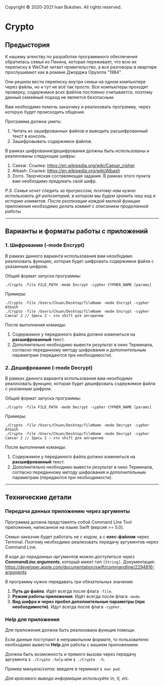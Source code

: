 Copyright © 2020-2021 Ivan Bukshev. All rights reserved.

# Crypto

## Предыстория

К нашему агенству по разработке программного обеспечения обратилась семья из Пекина, которая переживает, что всю их переписку в WeChat читает правительство, а все разговоры в квартире прослушивают как в романе Джорджа Оруэлла "1984".

Они решили вести переписку внутри семьи на одном компьютере через файлы, но и тут не всё так просто. Все компьютеры проходят проверку, содержимое всех файлов постоянно считывается, поэтому данный семейный подход не является безопасным.

Вам необходимо помочь заказчику и реализовать программу, через которую будет происходить общение.

Программа должна уметь:
1. Читать из зашифрованных файлов и выводить расшифрованный текст в консоль.
2. Зашифровывать содержимое файлов.

В рамках шифрования/дешифрования должны быть использованы и реализованы следующие шифры:
1. Caesar. Ссылка: https://en.wikipedia.org/wiki/Caesar_cipher
2. Atbash. Ссылка: https://en.wikipedia.org/wiki/Atbash
3. Zorro. Творческая составляющая задания. В рамках этого пункта вам необходимо придумать свой шифр.

*P.S. Семья хочет следить за прогрессом, поэтому нам нужно использовать git-репозиторий, в котором мы будем хранить наш код и историю коммитов. 
После реализации каждой мелкой функции приложения необходимо делать коммит с описанием проделанной работы.*

---

## Варианты и форматы работы с приложений

### 1. Шифрование (-mode Encrypt)
В рамках данного варианта использования вам неохбодимо реализовать функцию, которая будет шифровать содержимое файла с указанным шифром.

Общий формат запуска программы:
```
./Crypto -file FILE_PATH -mode Encrypt -cypher CYPHER_NAME [params]
```
Примеры:
```
./Crypto -file /Users/Chuan/Desktop/fileName -mode Encrypt -cypher Atbash
./Crypto -file /Users/Chuan/Desktop/fileName -mode Encrypt -cypher Caesar 2 // Здесь 2 — это shift для алгоритма
```

После выполнения команды:
1. Содержимое у переданного файла должно измениться на **расшифрованный** текст.
2. Дополнительно необходимо вывести результат в окно Терминала, согласно переданному методу шифрования и дополнительным параметрам (передаются при необходимости).

### 2. Дешифрование (-mode Decrypt)

В рамках данного варианта использования вам неохбодимо реализовать функцию, которая будет дешифровать содержимое файла с указанным шифром.

Общий формат запуска программы:
```
./Crypto -file FILE_PATH -mode Decrypt -cypher CYPHER_NAME [params]
```
Примеры:
```
./Crypto -file /Users/Chuan/Desktop/fileName -mode Decrypt -cypher Atbash
./Crypto -file /Users/Chuan/Desktop/fileName -mode Decrypt -cypher Caesar 2 // Здесь 2 — это shift для алгоритма
```

После выполнения команды:
1. Содержимое у переданного файла должно измениться на **расшифрованный** текст.
2. Дополнительно необходимо вывести результат в окно Терминала, согласно переданному методу шифрования и дополнительным параметрам (передаются при необходимости).

---

## Технические детали

### Передача данных приложению через аргументы

Программа должна представялть собой Command Line Tool приложение, написанное на языке Swift (версия >= 5.0).

Семья-заказчик будет работать не с кодом, а с **exec-файлом** через Terminal. Поэтому необходимо реализовать передачу аргументов через Command Line.

*В коде до переданных аргументов можно доступиться через __CommandLine.arguments__*, который имеет тип ```[String]```. Документация: https://developer.apple.com/documentation/swift/commandline/2294816-arguments

В программу нужно передавать три обязательных значения:
1. **Путь до файла**. Идёт всегда после флага ```-file```.
2. **Режим работы приложения**. Идёт всегда после флага ```-mode```.
3. **Вид шифра и через пробел дополнительные параметры (при необходимости)**. Идут всегда после флага ```-cypher```.

### Help для приложения

Для приложения должна быть реализована функция помощи.

Если данные поступают в неправильном формате, то пользователю необходимо вывести **Help** для работы с вашием приложением.

Должна быть возможность и прямого вызова через передачу аргумента ```$ ./Crypto -help``` или ```$ ./Crypto  -h```.

Пример мануала/хэлпа: введите в терминал ```$ man pwd```.

*Для красивого вывода информации используйте \n, \t, etc.*

